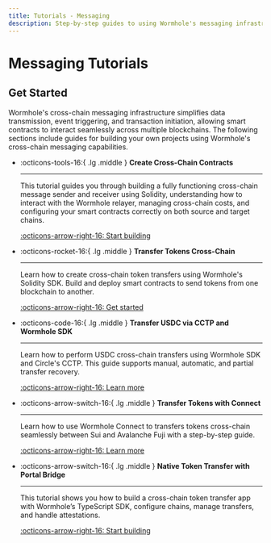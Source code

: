 ```yaml
---
title: Tutorials - Messaging
description: Step-by-step guides to using Wormhole's messaging infrastructure to simplify data transmission, event triggering, and transaction initiation across blockchains.
---
```


# Messaging Tutorials

## Get Started

Wormhole's cross-chain messaging infrastructure simplifies data transmission, event triggering, and transaction initiation, allowing smart contracts to interact seamlessly across multiple blockchains. The following sections include guides for building your own projects using Wormhole's cross-chain messaging capabilities.

<div class="grid cards" markdown>

-   :octicons-tools-16:{ .lg .middle } **Create Cross-Chain Contracts**

    ---

    This tutorial guides you through building a fully functioning cross-chain message sender and receiver using Solidity, understanding how to interact with the Wormhole relayer, managing cross-chain costs, and configuring your smart contracts correctly on both source and target chains.

    [:octicons-arrow-right-16: Start building](/docs/tutorials/messaging/cross-chain-contracts/)

-   :octicons-rocket-16:{ .lg .middle } **Transfer Tokens Cross-Chain**

    ---

    Learn how to create cross-chain token transfers using Wormhole's Solidity SDK. Build and deploy smart contracts to send tokens from one blockchain to another.

    [:octicons-arrow-right-16: Get started](/docs/tutorials/messaging/cross-chain-token-contracts/)

-   :octicons-code-16:{ .lg .middle } **Transfer USDC via CCTP and Wormhole SDK**

    ---

    Learn how to perform USDC cross-chain transfers using Wormhole SDK and Circle's CCTP. This guide supports manual, automatic, and partial transfer recovery.

    [:octicons-arrow-right-16: Learn more](/docs/tutorials/messaging/cctp/)

-   :octicons-arrow-switch-16:{ .lg .middle } **Transfer Tokens with Connect**

    ---

    Learn how to use Wormhole Connect to transfers tokens cross-chain seamlessly between Sui and Avalanche Fuji with a step-by-step guide.

    [:octicons-arrow-right-16: Learn more](/docs/tutorials/messaging/cctp/)

-   :octicons-arrow-switch-16:{ .lg .middle } **Native Token Transfer with Portal Bridge**

    ---

    This tutorial shows you how to build a cross-chain token transfer app with Wormhole’s TypeScript SDK, configure chains, manage transfers, and handle attestations.

    [:octicons-arrow-right-16: Start building](/docs/tutorials/messaging/portal-bridge/)

</div>
